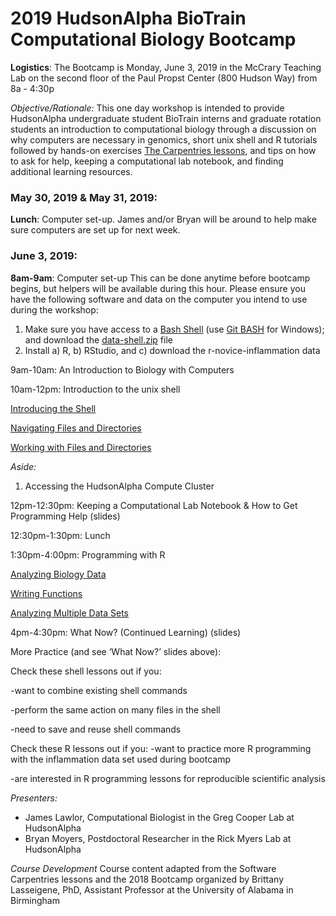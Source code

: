 # 2019 HudsonAlpha BioTrain Computational Biology Bootcamp
**Logistics**: The Bootcamp is Monday, June 3, 2019 in the McCrary Teaching Lab on the second floor of the Paul Propst Center (800 Hudson Way) from 8a - 4:30p

*Objective/Rationale:* This one day workshop is intended to provide HudsonAlpha undergraduate student BioTrain interns and graduate rotation students an introduction to computational biology through a discussion on why computers are necessary in genomics, short unix shell and R tutorials followed by hands-on exercises [The Carpentries lessons](https://carpentries.org/), and tips on how to ask for help, keeping a computational lab notebook, and finding additional learning resources. 



### May 30, 2019 & May 31, 2019:
**Lunch**: Computer set-up. James and/or Bryan will be around to help make sure computers are set up for next week.

### June 3, 2019:

**8am-9am**: Computer set-up This can be done anytime before bootcamp begins, but helpers will be available during this hour.
Please ensure you have the following software and data on the computer you intend to use during the workshop:
1. Make sure you have access to a [Bash Shell](http://swcarpentry.github.io/shell-novice/setup.html) (use [Git BASH](https://gitforwindows.org/) for Windows); and download the [data-shell.zip](http://swcarpentry.github.io/shell-novice/setup.html) file
2. Install a) R, b) RStudio, and c) download the r-novice-inflammation data

9am-10am: An Introduction to Biology with Computers 

10am-12pm: Introduction to the unix shell

[Introducing the Shell](http://swcarpentry.github.io/shell-novice/01-intro/)

[Navigating Files and Directories](http://swcarpentry.github.io/shell-novice/02-filedir/)

[Working with Files and Directories](http://swcarpentry.github.io/shell-novice/03-create/)

*Aside:*
1. Accessing the HudsonAlpha Compute Cluster

12pm-12:30pm: Keeping a Computational Lab Notebook & How to Get Programming Help (slides)

12:30pm-1:30pm: Lunch

1:30pm-4:00pm: Programming with R

[Analyzing Biology Data](http://swcarpentry.github.io/r-novice-inflammation/01-starting-with-data/)

[Writing Functions](http://swcarpentry.github.io/r-novice-inflammation/02-func-R/)

[Analyzing Multiple Data Sets](http://swcarpentry.github.io/r-novice-inflammation/03-loops-R/)

4pm-4:30pm: What Now? (Continued Learning) (slides)




More Practice (and see ‘What Now?’ slides above):


Check these shell lessons out if you:

-want to combine existing shell commands

-perform the same action on many files in the shell

-need to save and reuse shell commands


Check these R lessons out if you:
-want to practice more R programming with the inflammation data set used during bootcamp

-are interested in R programming lessons for reproducible scientific analysis

*Presenters:*
 - James Lawlor, Computational Biologist in the Greg Cooper Lab at HudsonAlpha
 - Bryan Moyers, Postdoctoral Researcher in the Rick Myers Lab at HudsonAlpha

*Course Development*
Course content adapted from the Software Carpentries lessons and the 2018 Bootcamp organized by Brittany Lasseigene, PhD, Assistant Professor at the University of Alabama in Birmingham
